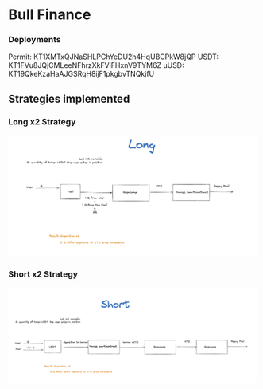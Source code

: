 # Bull Finance


### Deployments

Permit: KT1XMTxQJNaSHLPChYeDU2h4HqUBCPkW8jQP
USDT: KT1FVu8JQjCMLeeNFhrzXkFViFHxnV9TYM6Z
uUSD: KT19QkeKzaHaAJGSRqH8ijF1pkgbvTNQkjfU


## Strategies implemented

### Long x2 Strategy
<img src="illustrations/Long_implemented_strategy.png" alt="Long x2 Strategy" width="500"/>

### Short x2 Strategy
<img src="illustrations/Short_implemented_startegy.png" alt="Short x2 Strategy" width="500"/>
